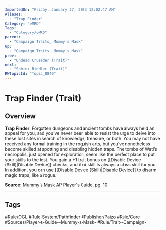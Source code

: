 ```yaml
---
ImportedOn: "Friday, January 27, 2023 12:02:47 AM"
Aliases:
  - "Trap Finder"
Category: "eMRD"
Tags:
  - "Category/eMRD"
parent:
  - "Campaign Traits_ Mummy's Mask"
up:
  - "Campaign Traits_ Mummy's Mask"
prev:
  - "Undead Crusader (Trait)"
next:
  - "Sphinx Riddler (Trait)"
RWtopicId: "Topic_8840"
---
```

# Trap Finder (Trait)
## Overview
**Trap Finder**: Forgotten dungeons and ancient tombs have always held an appeal for you, and you’ve never been able to resist the urge to delve into these lost sites in search of knowledge, treasure, or both. You may not have received any formal training in the roguish arts, but you’ve nonetheless become skilled at spotting and disabling hidden traps. The tombs of Wati’s necropolis, just opened for exploration, seem like the perfect place to put your skills to the test. You gain a +1 trait bonus on [[Disable Device (Skill)|Disable Device]] checks, and that skill is always a class skill for you. In addition, you can use [[Disable Device (Skill)|Disable Device]] to disarm magic traps, like a rogue.

**Source:** Mummy's Mask AP Player's Guide, pg. 10


---
## Tags
#Rule/OGL #Rule-System/Pathfinder #Publisher/Paizo #Rule/Core #Sources/Player-s-Guide--Mummy-s-Mask- #Rule/Trait--Campaign-


